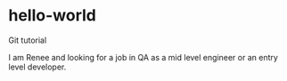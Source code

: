 # hello-world
Git tutorial

I am Renee and looking for a job in QA as a mid level engineer or an entry level developer.  
